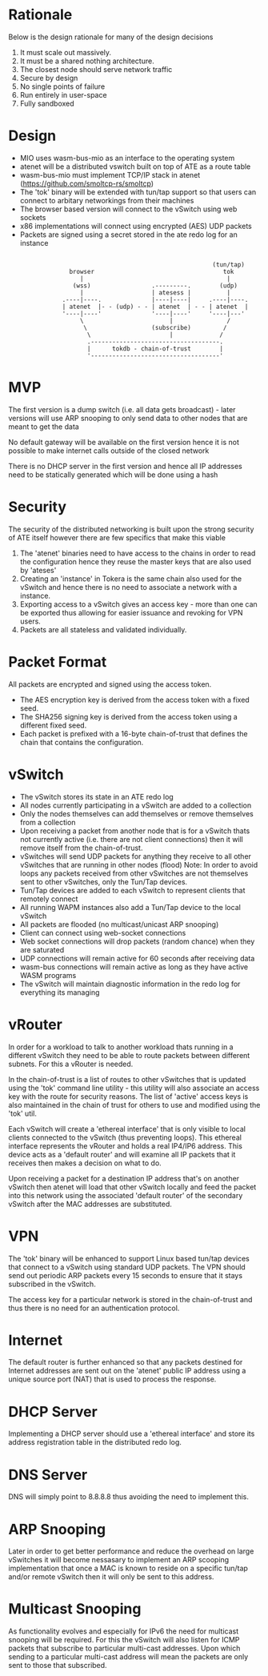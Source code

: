 # Rationale

Below is the design rationale for many of the design decisions

1. It must scale out massively.
2. It must be a shared nothing architecture.
3. The closest node should serve network traffic
4. Secure by design
5. No single points of failure
6. Run entirely in user-space
7. Fully sandboxed

# Design

- MIO uses wasm-bus-mio as an interface to the operating system
- atenet will be a distributed vswitch built on top of ATE as a route table
- wasm-bus-mio must implement TCP/IP stack in atenet
  (https://github.com/smoltcp-rs/smoltcp)
- The 'tok' binary will be extended with tun/tap support so that users
  can connect to arbitary networkings from their machines
- The browser based version will connect to the vSwitch using web sockets
- x86 implementations will connect using encrypted (AES) UDP packets
- Packets are signed using a secret stored in the ate redo log for an instance


```

                                                         (tun/tap)
                 browser                                    tok
                    |                                        |
                  (wss)                 .---------.        (udp)
                    |                   | atesess |          |
               .----|----.              |----|----|     .----|----.
               | atenet  |- - (udp) - - | atenet  | - - | atenet  |
               '----|----'              '----|----'     '----|---'
                    \                        |               /
                     \                  (subscribe)         /
                      \                      |             /
                      .------------------------------------.
                      |      tokdb - chain-of-trust        |
                      '------------------------------------'

```

# MVP

The first version is a dump switch (i.e. all data gets broadcast) - later versions will
use ARP snooping to only send data to other nodes that are meant to get the data

No default gateway will be available on the first version hence it is not possible to
make internet calls outside of the closed network

There is no DHCP server in the first version and hence all IP addresses need to be statically
generated which will be done using a hash

# Security

The security of the distributed networking is built upon the strong security of ATE
itself however there are few specifics that make this viable

1. The 'atenet' binaries need to have access to the chains in order to read the
   configuration hence they reuse the master keys that are also used by 'ateses'
2. Creating an 'instance' in Tokera is the same chain also used for the vSwitch
   and hence there is no need to associate a network with a instance.
3. Exporting access to a vSwitch gives an access key - more than one can be
   exported thus allowing for easier issuance and revoking for VPN users.
4. Packets are all stateless and validated individually.

# Packet Format

All packets are encrypted and signed using the access token.

- The AES encryption key is derived from the access token with a fixed seed.
- The SHA256 signing key is derived from the access token using a different fixed seed.
- Each packet is prefixed with a 16-byte chain-of-trust that defines the chain
  that contains the configuration.

# vSwitch

- The vSwitch stores its state in an ATE redo log
- All nodes currently participating in a vSwitch are added to a collection
- Only the nodes themselves can add themselves or remove themselves from a collection
- Upon receiving a packet from another node that is for a vSwitch thats not
  currently active (i.e. there are not client connections) then it will remove
  itself from the chain-of-trust.
- vSwitches will send UDP packets for anything they receive to all other vSwitches
  that are running in other nodes (flood)
  Note: In order to avoid loops any packets received from other vSwitches are not
  themselves sent to other vSwitches, only the Tun/Tap devices.
- Tun/Tap devices are added to each vSwitch to represent clients that remotely connect
- All running WAPM instances also add a Tun/Tap device to the local vSwitch
- All packets are flooded (no multicast/unicast ARP snooping)
- Client can connect using web-socket connections
- Web socket connections will drop packets (random chance) when they are saturated
- UDP connections will remain active for 60 seconds after receiving data
- wasm-bus connections will remain active as long as they have active WASM programs
- The vSwitch will maintain diagnostic information in the redo log for everything its managing

# vRouter

In order for a workload to talk to another workload thats running in a different vSwitch
they need to be able to route packets between different subnets. For this a vRouter is
needed.

In the chain-of-trust is a list of routes to other vSwitches that is updated using
the 'tok' command line utility - this utility will also associate an access key with
the route for security reasons. The list of 'active' access keys is also maintained in
the chain of trust for others to use and modified using the 'tok' util.

Each vSwitch will create a 'ethereal interface' that is only visible to local clients
connected to the vSwitch (thus preventing loops). This ethereal interface represents
the vRouter and holds a real IP4/IP6 address. This device acts as a 'default router'
and will examine all IP packets that it receives then makes a decision on what to do.

Upon receiving a packet for a destination IP address that's on another vSwitch then atenet
will load that other vSwitch locally and feed the packet into this network using the
associated 'default router' of the secondary vSwitch after the MAC addresses are
substituted.

# VPN

The 'tok' binary will be enhanced to support Linux based tun/tap devices that connect
to a vSwitch using standard UDP packets. The VPN should send out periodic ARP packets
every 15 seconds to ensure that it stays subscribed in the vSwitch.

The access key for a particular network is stored in the chain-of-trust and thus there
is no need for an authentication protocol.

# Internet

The default router is further enhanced so that any packets destined for Internet addresses
are sent out on the 'atenet' public IP address using a unique source port (NAT) that
is used to process the response.

# DHCP Server

Implementing a DHCP server should use a 'ethereal interface' and store its address
registration table in the distributed redo log.

# DNS Server

DNS will simply point to 8.8.8.8 thus avoiding the need to implement this.

# ARP Snooping

Later in order to get better performance and reduce the overhead on large vSwitches it
will become nessasary to implement an ARP scooping implementation that once a MAC
is known to reside on a specific tun/tap and/or remote vSwitch then it will only be
sent to this address.

# Multicast Snooping

As functionality evolves and especially for IPv6 the need for multicast snooping will
be required. For this the vSwitch will also listen for ICMP packets that subscribe to
particular multi-cast addresses. Upon which sending to a particular multi-cast address
will mean the packets are only sent to those that subscribed.
